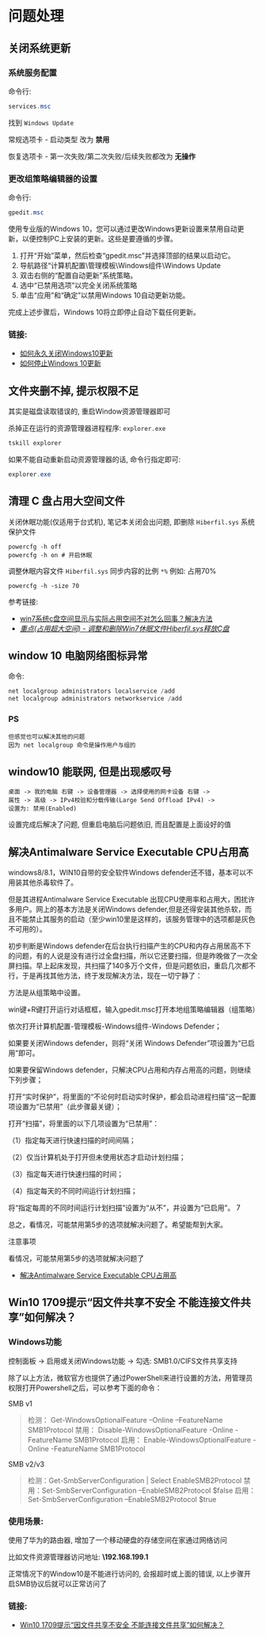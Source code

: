 # 问题处理

## 关闭系统更新

### 系统服务配置

命令行:

```powershell
services.msc
```

找到 `Windows Update`

常规选项卡 - 启动类型 改为 **禁用**

恢复选项卡 - 第一次失败/第二次失败/后续失败都改为 **无操作**

### 更改组策略编辑器的设置

命令行:

```powershell
gpedit.msc
```

使用专业版的Windows 10，您可以通过更改Windows更新设置来禁用自动更新，以便控制PC上安装的更新。这些是要遵循的步骤。

1. 打开“开始”菜单，然后检查“gpedit.msc”并选择顶部的结果以启动它。
2. 导航路径“计算机配置\管理模板\Windows组件\Windows Update
3. 双击右侧的“配置自动更新”系统策略。
4. 选中“已禁用选项”以完全关闭系统策略
5. 单击“应用”和“确定”以禁用Windows 10自动更新功能。

完成上述步骤后，Windows 10将立即停止自动下载任何更新。

### 链接:

* [如何永久关闭Windows10更新](https://jingyan.baidu.com/article/75ab0bcbb22d0bd6864db21e.html)
* [如何停止Windows 10更新](https://www.diyihuifu.com/how-to-stop-windows-10-update.html)

## 文件夹删不掉, 提示权限不足

其实是磁盘读取错误的, 重启Window资源管理器即可

杀掉正在运行的资源管理器进程程序: `explorer.exe`

```powershell
tskill explorer
```

如果不能自动重新启动资源管理器的话, 命令行指定即可:

```powershell
explorer.exe
```

## 清理 C 盘占用大空间文件
关闭休眠功能(仅适用于台式机), 笔记本关闭会出问题, 即删除 `Hiberfil.sys` 系统保护文件

    powercfg -h off
    powercfg -h on # 开启休眠

调整休眠内容文件 `Hiberfil.sys` 同步内容的比例 `*%` 例如: 占用70%

    powercfg -h -size 70

参考链接:
* [win7系统c盘空间显示与实际占用空间不对怎么回事？解决方法](http://www.xitongcheng.com/jiaocheng/win7_article_29079.html)
* [*重点(占用超大空间) - 调整和删除Win7休眠文件Hiberfil.sys释放C盘*](https://jingyan.baidu.com/article/f3ad7d0fc0992e09c2345b51.html)


## window 10 电脑网络图标异常

命令:
```powershell
net localgroup administrators localservice /add
net localgroup administrators networkservice /add
```

### PS
    但感觉也可以解决其他的问题
    因为 net localgroup 命令是操作用户与组的

## window10 能联网, 但是出现感叹号
    桌面 -> 我的电脑 右键 -> 设备管理器 -> 选择使用的网卡设备 右键 ->
    属性 -> 高级 -> IPv4校验和分载传输(Large Send Offload IPv4) ->
    设置为: 禁用(Enabled)

设置完成后解决了问题, 但重启电脑后问题依旧, 而且配置是上面设好的值

## 解决Antimalware Service Executable CPU占用高
windows8/8.1，WIN10自带的安全软件Windows defender还不错，基本可以不用装其他杀毒软件了。

但是其进程Antimalware Service Executable 出现CPU使用率和占用大，困扰许多用户。网上的基本方法是关闭Windows defender,但是还得安装其他杀软，而且不能禁止其服务的启动（至少win10里是这样的，该服务管理中的选项都是灰色不可用的）。

初步判断是Windows defender在后台执行扫描产生的CPU和内存占用居高不下的问题，有的人说是没有进行过全盘扫描，所以它还要扫描，但是昨晚做了一次全屏扫描。早上起床发现，共扫描了140多万个文件，但是问题依旧，重启几次都不行，于是再找其他方法，终于发现解决方法，现在一切宁静了：

方法是从组策略中设置。

win键+R键打开运行对话框框，输入gpedit.msc打开本地组策略编辑器（组策略）

依次打开计算机配置-管理模板-Windows组件-Windows Defender；

如果要关闭Windows defender，则将“关闭 Windows Defender”项设置为“已启用”即可。

如果要保留Windows defender，只解决CPU占用和内存占用高的问题，则继续下列步骤；

打开“实时保护”，将里面的“不论何时启动实时保护，都会启动进程扫描”这一配置项设置为“已禁用”（此步骤最关键）；

打开“扫描”，将里面的以下几项设置为“已禁用”：

（1）指定每天进行快速扫描的时间间隔；

（2）仅当计算机处于打开但未使用状态才启动计划扫描；

（3）指定每天进行快速扫描的时间；

（4）指定每天的不同时间运行计划扫描；

将“指定每周的不同时间运行计划扫描”设置为“从不”，并设置为“已启用”。
7

总之，看情况，可能禁用第5步的选项就解决问题了。希望能帮到大家。

注意事项

看情况，可能禁用第5步的选项就解决问题了

* [解决Antimalware Service Executable CPU占用高](https://jingyan.baidu.com/article/e75057f2c1f6edebc91a89ed.html)

## Win10 1709提示“因文件共享不安全 不能连接文件共享”如何解决？

### Windows功能

控制面板 -> 启用或关闭Windows功能 -> 勾选: SMB1.0/CIFS文件共享支持

除了以上方法，微软官方也提供了通过PowerShell来进行设置的方法，用管理员权限打开Powershell之后，可以参考下面的命令：

SMB v1

> 检测： Get-WindowsOptionalFeature –Online –FeatureName SMB1Protocol
> 禁用： Disable-WindowsOptionalFeature -Online -FeatureName SMB1Protocol
> 启用： Enable-WindowsOptionalFeature -Online -FeatureName SMB1Protocol

SMB v2/v3

> 检测：Get-SmbServerConfiguration | Select EnableSMB2Protocol
> 禁用：Set-SmbServerConfiguration –EnableSMB2Protocol $false
> 启用：Set-SmbServerConfiguration –EnableSMB2Protocol $true

### 使用场景:

使用了华为的路由器, 增加了一个移动硬盘的存储空间在家通过网络访问

比如文件资源管理器访问地址: **\\192.168.199.1**

正常情况下的Window10是不能进行访问的, 会报超时或上面的错误, 以上步骤开启SMB协议后就可以正常访问了

### 链接:

* [Win10 1709提示“因文件共享不安全 不能连接文件共享”如何解决？](https://www.pconline.com.cn/win10/1035/10357000.html)
